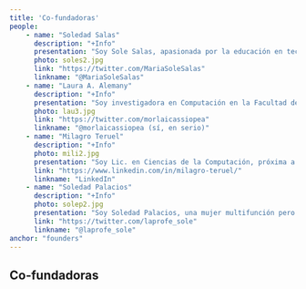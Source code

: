 ```yaml
---
title: 'Co-fundadoras'
people:
    - name: "Soledad Salas"
      description: "+Info"
      presentation: "Soy Sole Salas, apasionada por la educación en tecnología como vía de inclusión social. Estoy convencida de que estamos en un momento histórico único en el cual la necesidad de talento en las industrias basadas en tecnología nos abre la oportunidad de formar a personas y grupos sub-representados con una posibilidad real de inclusión y desarrollo. </br> Soy Lic. en Ciencia Política y especialista en Investigación Educativa. Me dedico al desarrollo de proyectos educativos y de innovación social, con foco en género y tecnología. Coordino en Córdoba el programa nacional de capacitación en programación Plan 111Mil del Ministerio de Producción de la Nación y el Córdoba Technology Cluster, soy referente en Córdoba de Chicas en Tecnología y cofundadora de Mujeres en Tecnología Córdoba. "
      photo: soles2.jpg
      link: "https://twitter.com/MariaSoleSalas"
      linkname: "@MariaSoleSalas"
    - name: "Laura A. Alemany"
      description: "+Info"
      presentation: "Soy investigadora en Computación en la Facultad de Matemática, Astronomía y Física de la Universidad Nacional de Córdoba, Argentina. Tengo un doctorado en Lingüística por la Universidad de Barcelona, y trabajo desde hace 20 años en el área de Procesamiento del Lenguaje Natural con métodos empíricos (minería de datos, descubrimiento de patrones). </br> Trabajo en la Diplomatura en Ciencia de Datos, Aprendizaje Automático y sus Aplicaciones dentro del Nodo de Colaboración y Promoción Científico Industrial para la Investigación y Desarrollo en Inteligencia Artificial."
      photo: lau3.jpg
      link: "https://twitter.com/morlaicassiopea"
      linkname: "@morlaicassiopea (sí, en serio)"
    - name: "Milagro Teruel"
      description: "+Info"
      photo: mili2.jpg
      presentation: "Soy Lic. en Ciencias de la Computación, próxima a terminar mi doctorado y profesora en la UNC. Una de mis grandes pasiones es brindar oportunidades de crear impacto, y considero que la tecnología es una herramienta esencial de transformación. </br> La docencia me apasiona profundamente, y ha llegado a convertirse en el highlight de mi semana. Espero que mis alumnos opinen, al menos, parecido! </br> Desde lo profesional, mis áreas de investigación son el machine learning, la minería de datos educacionales y el procesamiento del lenguaje natural. Mujeres en Tecnología permite que mi trabajo tenga mucho más impacto, y puedo combinar un aspecto mucho más humano en mi día a día."
      link: "https://www.linkedin.com/in/milagro-teruel/"
      linkname: "LinkedIn"
    - name: "Soledad Palacios"
      description: "+Info"
      photo: solep2.jpg
      presentation: "Soy Soledad Palacios, una mujer multifunción pero creo que con lo que mejor me siento representada es por ser parte de mi familia, de esa cooperativa de cariño, amor y respeto que funciona de usina para elaborar el resto de mis facetas. Tengo 2 niñes maravillosos y un compañero con el que comparto la pasión de quedarnos un sábado por la noche programando hasta que las velas no ardan. La ñoñez con la que intenté pelearme en mi adolescencia ganó, por suerte! y hoy me encuentro trabajando desde mi casa como programadora remota. Pero nunca hay una única veta, mi otro yo se debate por salir y así fue que poco a poco terminé siendo docente de secundaria, tarea que creo rejuvenece a cualquiera, porque esa energía, esa tenacidad, ese ser genuino que ebulle en los jóvenes sólo se consigue en un lugar donde ellos son parte, ese aula donde charlamos de tecnología, ciencias duras y también de los que nos pasa a mí y a ellos también.  Hoy es el momento exacto de reivindicarnos como fuente de nuevas ideas, de encarar juntas la conquista de ese derecho de equidad tantas veces negado y otras tantas relegado. Hoy es el tiempo de retomar esa consigna y sé que juntas y sólo juntas podremos conseguirlo"
      link: "https://twitter.com/laprofe_sole"
      linkname: "@laprofe_sole"
anchor: "founders"
---
```


## Co-fundadoras
